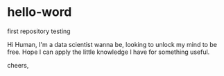 # hello-word
first repository testing

Hi Human,
I'm a data scientist wanna be, looking to unlock my mind to be free.
Hope I can apply the little knowledge I have for something useful.

cheers,
